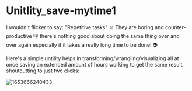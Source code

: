 # Unitlity_save-mytime1

I wouldn't flicker to say: "Repetitive tasks" ☠️ They are boring and counter-productive 👎 there's nothing good about doing the same thing over and over again especially if it takes a really long time to be done! 👽

Here's a simple untility helps in transforming/wrangling/visualizing all at once saving an extended amount of hours working to get the same result, shoutcutting to just two clicks:
<br/>

![1653666240433](https://github.com/taricov/Unitlity_save-mytime1/assets/65824043/8b85a22f-793b-4de6-9327-4162e13d4e4b)
